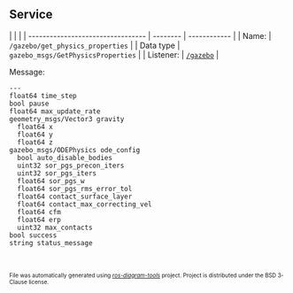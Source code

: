 <!--
File was automatically generated using 'ros-diagram-tools' project.
Project is distributed under the BSD 3-Clause license.
-->

## Service


|  |  |
| --------------------------------- | -------- | ------------ |
| Name: | `/gazebo/get_physics_properties` |
| Data type | `gazebo_msgs/GetPhysicsProperties` |
| Listener: | [`/gazebo`](n__gazebo.html) |

Message:
```
---
float64 time_step
bool pause
float64 max_update_rate
geometry_msgs/Vector3 gravity
  float64 x
  float64 y
  float64 z
gazebo_msgs/ODEPhysics ode_config
  bool auto_disable_bodies
  uint32 sor_pgs_precon_iters
  uint32 sor_pgs_iters
  float64 sor_pgs_w
  float64 sor_pgs_rms_error_tol
  float64 contact_surface_layer
  float64 contact_max_correcting_vel
  float64 cfm
  float64 erp
  uint32 max_contacts
bool success
string status_message


```



</br>
<font size="1">
File was automatically generated using <a href="https://github.com/anetczuk/ros-diagram-tools"><i>ros-diagram-tools</i></a> project.
Project is distributed under the BSD 3-Clause license.
</font>
